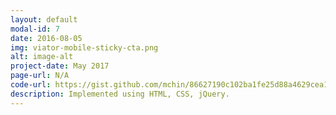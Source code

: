 ```yaml
---
layout: default
modal-id: 7
date: 2016-08-05
img: viator-mobile-sticky-cta.png
alt: image-alt
project-date: May 2017
page-url: N/A
code-url: https://gist.github.com/mchin/86627190c102ba1fe25d88a4629cea16
description: Implemented using HTML, CSS, jQuery.
---
```

